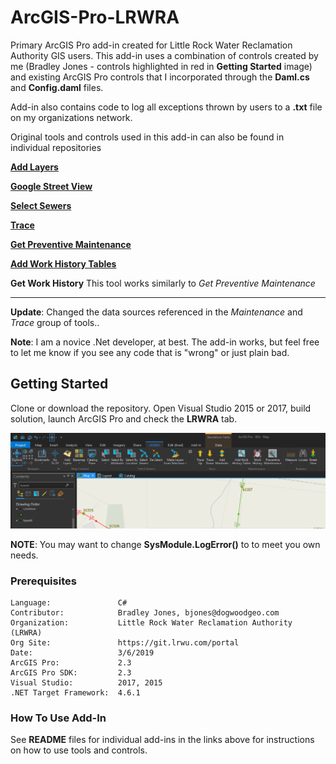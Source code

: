 # ArcGIS-Pro-LRWRA
Primary ArcGIS Pro add-in created for Little Rock Water Reclamation Authority GIS users.  This add-in uses a combination of controls created by me (Bradley Jones - controls highlighted in red in **Getting Started** image) and existing ArcGIS Pro controls that I incorporated through the **Daml.cs** and **Config.daml** files.  

Add-in also contains code to log all exceptions thrown by users to a **.txt** file on my organizations network.

 Original tools and controls used in this add-in can also be found in individual repositories

[**Add Layers**](https://github.com/dogwoodgeo/ArcGIS-Pro-AddLayers)

[**Google Street View**](https://github.com/dogwoodgeo/ArcGIS-Pro-GoogleStreetView)

[**Select Sewers**](https://github.com/dogwoodgeo/ArcGIS-Pro-SewerSelect)

[**Trace**](https://github.com/dogwoodgeo/ArcGIS-Pro-Trace)

[**Get Preventive Maintenance**](https://github.com/dogwoodgeo/ArcGIS-Pro-PrevMaint)

[**Add Work History Tables**](https://github.com/dogwoodgeo/ArcGIS-Pro-AddWorkHistTables)

**Get Work History** This tool works similarly to *Get Preventive Maintenance*

****************

**Update**: Changed the  data sources referenced in the *Maintenance* and *Trace* group of tools..

**Note**: I am a novice .Net developer, at best.  The add-in works, but feel free to let me know if you see any code that is "wrong" or just plain bad.  

## Getting Started

Clone or download the repository. Open Visual Studio 2015 or 2017, build solution, launch ArcGIS Pro and check the **LRWRA** tab.

![](assets/2019-03-06_9-29-55.png)



**NOTE**: You may want to change **SysModule.LogError()** to to meet you own needs. 

### Prerequisites

```
Language:				C#
Contributor:			Bradley Jones, bjones@dogwoodgeo.com
Organization:			Little Rock Water Reclamation Authority (LRWRA)
Org Site:				https://git.lrwu.com/portal
Date:					3/6/2019
ArcGIS Pro:				2.3
ArcGIS Pro SDK:			2.3
Visual Studio:			2017, 2015
.NET Target Framework:	4.6.1
```

### How To Use Add-In

See **README** files for individual add-ins in the links above for instructions on how to use tools and controls.





